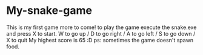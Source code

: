 # My-snake-game
This is my first game more to come!
to play the game execute the snake.exe and press X to start.
W to go up / D to go right / A to go left / S to go down / X to quit
My highest score is 65 :D
ps: sometimes the game doesn't spawn food.
